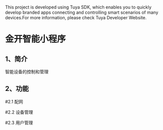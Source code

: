This project is developed using Tuya SDK, which enables you to quickly develop branded apps connecting and controlling smart scenarios of many devices.For more information, please check Tuya Developer Website.

金开智能小程序
===

1、简介
---
智能设备的控制和管理

2、功能
---
#2.1 配网
  
  
#2.2 设备管理
  
  
#2.3 用户管理 


